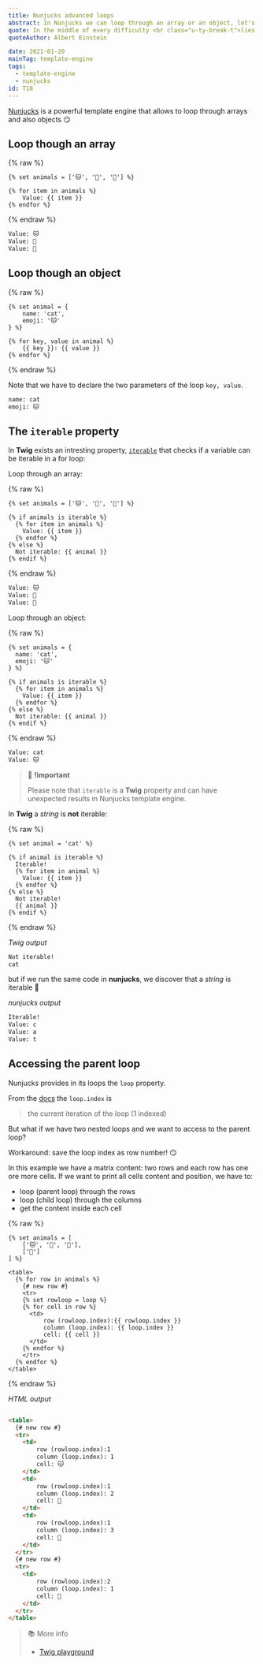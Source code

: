 ```yaml
---
title: Nunjucks advanced loops
abstract: In Nunjucks we can loop through an array or an object, let's see how to do it.
quote: In the middle of every difficulty <br class="u-ty-break-t">lies opportunity
quoteAuthor: Albert Einstein

date: 2021-01-20
mainTag: template-engine
tags:
  - template-engine
  - nunjucks
id: T18
---
```


[Nunjucks](https://mozilla.github.io/nunjucks/templating.html) is a powerful template engine that allows to loop through arrays and also objects 😏

## Loop though an array

{% raw %}
  ```twig
  {% set animals = ['🐱', '🐶', '🐺'] %}

  {% for item in animals %}
      Value: {{ item }}
  {% endfor %}
  ```
{% endraw %}

```html
Value: 🐱
Value: 🐶
Value: 🐺
```

## Loop though an object

{% raw %}
  ```twig
  {% set animal = {
      name: 'cat',
      emoji: '🐱'
  } %}

  {% for key, value in animal %}
      {{ key }}: {{ value }}
  {% endfor %}
  ```
{% endraw %}

Note that we have to declare the two parameters of the loop `key, value`.

```html
name: cat
emoji: 🐱
```

## The `iterable` property

In **Twig** exists an intresting property, [`iterable`](https://twig.symfony.com/doc/3.x/tests/iterable.html) that checks if a variable can be iterable in a for loop:

Loop through an array:

{% raw %}
  ```twig
  {% set animals = ['🐱', '🐶', '🐺'] %}

  {% if animals is iterable %}
    {% for item in animals %}
      Value: {{ item }}
    {% endfor %}
  {% else %}
    Not iterable: {{ animal }}
  {% endif %}
  ```
{% endraw %}

```html
Value: 🐱
Value: 🐶
Value: 🐺
```

Loop through an object:

{% raw %}
  ```twig
  {% set animals = {
    name: 'cat',
    emoji: '🐱'
  } %}

  {% if animals is iterable %}
    {% for item in animals %}
      Value: {{ item }}
    {% endfor %}
  {% else %}
    Not iterable: {{ animal }}
  {% endif %}
  ```
{% endraw %}

```html
Value: cat
Value: 🐱
```

> 🧨 **!important**
>
> Please note that `iterable` is a **Twig** property and can have unexpected results in Nunjucks template engine.

In **Twig** a _string_ is **not** iterable:

{% raw %}
  ```twig
  {% set animal = 'cat' %}

  {% if animal is iterable %}
    Iterable!
    {% for item in animal %}
      Value: {{ item }}
    {% endfor %}
  {% else %}
    Not iterable!
    {{ animal }}
  {% endif %}
  ```
{% endraw %}

_Twig output_

```html
Not iterable!
cat
```

but if we run the same code in **nunjucks**, we discover that a _string_ is iterable 🤯

_nunjucks output_

```html
Iterable!
Value: c
Value: a
Value: t
```

## Accessing the parent loop

Nunjucks provides in its loops the `loop` property.

From the [docs](http://mozilla.github.io/nunjucks/templating.html#for) the `loop.index` is
> the current iteration of the loop (1 indexed)

But what if we have two nested loops and we want to access to the parent loop?

Workaround: save the loop index as row number! 😏

In this example we have a matrix content: two rows and each row has one ore more cells. If we want to print all cells content and position, we have to:
- loop (parent loop) through the rows
- loop (child loop) through the columns
- get the content inside each cell

{% raw %}
  ```twig
  {% set animals = [
      ['🐱', '🐶', '🐺'],
      ['🐍']
  ] %}

  <table>
    {% for row in animals %}
      {# new row #}
      <tr>
      {% set rowloop = loop %}
      {% for cell in row %}
        <td>
            row (rowloop.index):{{ rowloop.index }}
            column (loop.index): {{ loop.index }}
            cell: {{ cell }}
        </td>
      {% endfor %}
      </tr>
    {% endfor %}
  </table>
  ```
{% endraw %}

_HTML output_

```html

<table>
  {# new row #}
  <tr>
    <td>
        row (rowloop.index):1
        column (loop.index): 1
        cell: 🐱
    </td>
    <td>
        row (rowloop.index):1
        column (loop.index): 2
        cell: 🐶
    </td>
    <td>
        row (rowloop.index):1
        column (loop.index): 3
        cell: 🐺
    </td>
  </tr>
  {# new row #}
  <tr>
    <td>
        row (rowloop.index):2
        column (loop.index): 1
        cell: 🐍
    </td>
  </tr>
</table>
```

> 📚 More info
>
> - [Twig playground](https://twigfiddle.com/)
